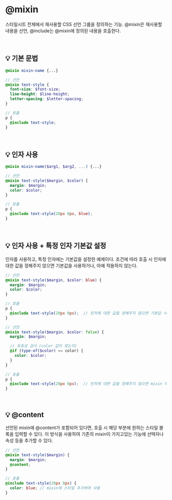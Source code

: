 # @mixin

스타일시트 전체에서 재사용할 CSS 선언 그룹을 정의하는 기능. @mixin은 재사용할 내용을 선언, @include는 @mixin에 정의된 내용을 호출한다.

<br>

## 💡 기본 문법


```scss
@mixin mixin-name {...}
```
```scss
// 선언
@mixin text-style {
  font-size: $font-size;
  line-height: $line-height;
  letter-spacing: $letter-spacing;
}

// 호출
p {
  @include text-style;
}
```

<br>

## 💡 인자 사용

```scss
@mixin mixin-name($arg1, $arg2, ...) {...}
```
```scss
// 선언
@mixin text-style($margin, $color) {
  margin: $margin;
  color: $color;
}

// 호출
p {
  @include text-style(20px 0px, blue);
}
```

<br>

## 💡 인자 사용 + 특정 인자 기본값 설정

인자를 사용하고, 특정 인자에는 기본값을 설정한 예제이다. 조건에 따라 호출 시 인자에 대한 값을 정해주지 않으면 기본값을 사용하거나, 아예 적용하지 않는다.

```scss
// 선언
@mixin text-style($margin, $color: blue) {
  margin: $margin;
  color: $color;
}

// 호출
p {
  @include text-style(20px 0px);  // 인자에 대한 값을 정해주지 않으면 기본값 사용
}
```
```scss
// 선언
@mixin text-style($margin, $color: false) {
  margin: $margin;

  // 유효성 검사 (color 값이 맞는지)
  @if (type-of($color) == color) {
    color: $color;
  }
}

// 호출
p {
  @include text-style(20px 0px);  // 인자에 대한 값을 정해주지 않으면 mixin 미적용
}
```

<br>

## 💡 @content

선언된 mixin에 @content가 포함되어 있다면, 호출 시 해당 부분에 원하는 스타일 블록을 입력할 수 있다. 이 방식을 사용하여 기존의 mixin이 가지고있는 기능에 선택자나 속성 등을 추가할 수 있다.

```scss
// 선언
@mixin text-style($margin) {
  margin: $margin;
  @content;
}

// 호출
@include text-style(20px 0px) {
  color: blue; // mixin에 스타일 추가하여 사용
}
```
